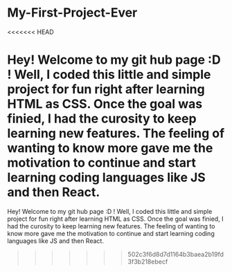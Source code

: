 # My-First-Project-Ever

<<<<<<< HEAD

Hey! Welcome to my git hub page :D ! Well, I coded this little and simple project for fun right after learning HTML as CSS. Once the goal was finied, I had the curosity to keep learning new features. The feeling of wanting to know more gave me the motivation to continue and start learning coding languages like JS and then React.
=======
Hey! Welcome to my git hub page :D ! Well, I coded this little and simple project for fun right after learning HTML as CSS. Once the goal was finied, I had the curosity to keep learning new features. The feeling of wanting to know more gave me the motivation to continue and start learning coding languages like JS and then React.
>>>>>>> 502c3f6d8d7d1164b3baea2b19fd3f3b218ebecf
